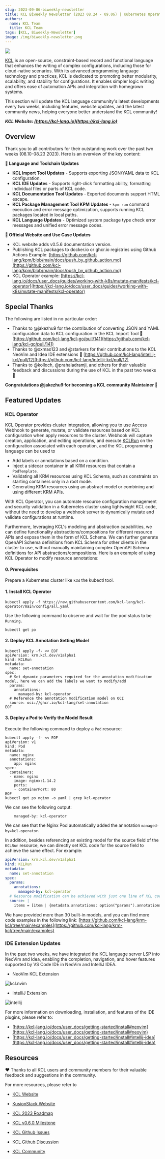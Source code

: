 ```yaml
---
slug: 2023-09-06-biweekly-newsletter
title: KCL Biweekly Newsletter (2023 08.24 - 09.06) | Kubernetes Operator, IDE Extensions and v0.5.6 are out!
authors:
  name: KCL Team
  title: KCL Team
tags: [KCL, Biweekly-Newsletter]
image: /img/biweekly-newsletter.png
---
```


![](/img/biweekly-newsletter.png)

[KCL](https://github.com/kcl-lang) is an open-source, constraint-based record and functional language that enhances the writing of complex configurations, including those for cloud-native scenarios. With its advanced programming language technology and practices, KCL is dedicated to promoting better modularity, scalability, and stability for configurations. It enables simpler logic writing and offers ease of automation APIs and integration with homegrown systems.

This section will update the KCL language community's latest developments every two weeks, including features, website updates, and the latest community news, helping everyone better understand the KCL community!

**_KCL Website: [https://kcl-lang.io](https://kcl-lang.io)_**

## Overview

Thank you to all contributors for their outstanding work over the past two weeks (08.10-08.23 2023). Here is an overview of the key content:

**🔧 Language and Toolchain Updates**

- **KCL Import Tool Updates** - Supports exporting JSON/YAML data to KCL configuration.
- **KCL IDE Updates** - Supports right-click formatting ability, formatting individual files or parts of KCL code.
- **KCL Documentation Tool Updates** - Exported documents support HTML escape.
- **KCL Package Management Tool KPM Updates** - `kpm run` command execution and error message optimization, supports running KCL packages located in local paths.
- **KCL Language Updates** - Optimized system package type check error messages and unified error message codes.

**📰 Official Website and Use Case Updates**

- KCL website adds v0.5.6 documentation version.
- Publishing KCL packages to docker.io or ghcr.io registries using Github Actions Example: [https://github.com/kcl-lang/kpm/blob/main/docs/push_by_github_action.md](https://github.com/kcl-lang/kpm/blob/main/docs/push_by_github_action.md)
- KCL Operator example: [https://kcl-lang.io/docs/user_docs/guides/working-with-k8s/mutate-manifests/kcl-operator](https://kcl-lang.io/docs/user_docs/guides/working-with-k8s/mutate-manifests/kcl-operator)

## Special Thanks

The following are listed in no particular order:

- Thanks to @jakezhu9 for the contribution of converting JSON and YAML configuration data to KCL configuration in the KCL Import Tool 🙌 [https://github.com/kcl-lang/kcl-go/pull/141](https://github.com/kcl-lang/kcl-go/pull/141)
- Thanks to @xxmao123 and @starkers for their contributions to the KCL NeoVim and Idea IDE extensions 🙌 [https://github.com/kcl-lang/intellij-kcl/pull/12](https://github.com/kcl-lang/intellij-kcl/pull/12)
- Thanks to @kolloch, @prahaladramji, and others for their valuable feedback and discussions during the use of KCL in the past two weeks 🙌

**Congratulations @jakezhu9 for becoming a KCL community Maintainer 🎉**

## Featured Updates

### KCL Operator

KCL Operator provides cluster integration, allowing you to use Access Webhook to generate, mutate, or validate resources based on KCL configuration when apply resources to the cluster. Webhook will capture creation, application, and editing operations, and execute [KCLRun](https://github.com/kcl-lang/krm-kcl) on the configuration associated with each operation, and the KCL programming language can be used to

- Add labels or annotations based on a condition.
- Inject a sidecar container in all KRM resources that contain a `PodTemplate`.
- Validating all KRM resources using KCL Schema, such as constraints on starting containers only in a root mode.
- Generating KRM resources using an abstract model or combining and using different KRM APIs.

With KCL Operator, you can automate resource configuration management and security validation in a Kubernetes cluster using lightweight KCL code, without the need to develop a webhook server to dynamically mutate and validate configurations at runtime.

Furthermore, leveraging KCL's modeling and abstraction capabilities, we can define functionality abstractions/compositions for different resource APIs and expose them in the form of KCL Schema. We can further generate OpenAPI Schema definitions from KCL Schema for other clients in the cluster to use, without manually maintaining complex OpenAPI Schema definitions for API abstractions/compositions. Here is an example of using KCL Operator to modify resource annotations:

#### 0. Prerequisites

Prepare a Kubernetes cluster like `k3d` the kubectl tool.

#### 1. Install KCL Operator

```shell
kubectl apply -f https://raw.githubusercontent.com/kcl-lang/kcl-operator/main/config/all.yaml
```

Use the following command to observe and wait for the pod status to be `Running`.

```shell
kubectl get po
```

#### 2. Deploy KCL Annotation Setting Model

```shell
kubectl apply -f- << EOF
apiVersion: krm.kcl.dev/v1alpha1
kind: KCLRun
metadata:
  name: set-annotation
spec:
  # Set dynamic parameters required for the annotation modification model, here we can add the labels we want to modify/add
  params:
    annotations:
      managed-by: kcl-operator
  # Reference the annotation modification model on OCI
  source: oci://ghcr.io/kcl-lang/set-annotation
EOF
```

#### 3. Deploy a Pod to Verify the Model Result

Execute the following command to deploy a `Pod` resource:

```shell
kubectl apply -f- << EOF
apiVersion: v1
kind: Pod
metadata:
  name: nginx
  annotations:
    app: nginx
spec:
  containers:
  - name: nginx
    image: nginx:1.14.2
    ports:
    - containerPort: 80
EOF
kubectl get po nginx -o yaml | grep kcl-operator
```

We can see the following output:

```shell
    managed-by: kcl-operator
```

We can see that the Nginx Pod automatically added the annotation `managed-by=kcl-operator`.

In addition, besides referencing an existing model for the source field of the `KCLRun` resource, we can directly set KCL code for the source field to achieve the same effect. For example:

```yaml
apiVersion: krm.kcl.dev/v1alpha1
kind: KCLRun
metadata:
  name: set-annotation
spec:
  params:
    annotations:
      managed-by: kcl-operator
  # Resource modification can be achieved with just one line of KCL code
  source: |
    items = [item | {metadata.annotations: option("params").annotations} for item in option("items")]
```

We have provided more than 30 built-in models, and you can find more code examples in the following link: [https://github.com/kcl-lang/krm-kcl/tree/main/examples](https://github.com/kcl-lang/krm-kcl/tree/main/examples)

### IDE Extension Updates

In the past two weeks, we have integrated the KCL language server LSP into NeoVim and Idea, enabling the completion, navigation, and hover features supported by VS Code IDE in NeoVim and IntelliJ IDEA.

- NeoVim KCL Extension

![kcl.nvim](/img/docs/tools/Ide/neovim/overview.png)

- IntelliJ Extension

![intellij](/img/docs/tools/Ide/intellij/overview.png)

For more information on downloading, installation, and features of the IDE plugins, please refer to:

- [https://kcl-lang.io/docs/user_docs/getting-started/install#neovim](https://kcl-lang.io/docs/user_docs/getting-started/install#neovim)
- [https://kcl-lang.io/docs/user_docs/getting-started/install#intellij-idea](https://kcl-lang.io/docs/user_docs/getting-started/install#intellij-idea)

## Resources

❤️ Thanks to all KCL users and community members for their valuable feedback and suggestions in the community.

For more resources, please refer to

- [KCL Website](https://kcl-lang.io/)
- [KusionStack Website](https://kusionstack.io/)

- [KCL 2023 Roadmap](https://kcl-lang.io/docs/community/release-policy/roadmap)
- [KCL v0.6.0 Milestone](https://github.com/kcl-lang/kcl/milestone/6)
- [KCL Github Issues](https://github.com/kcl-lang/kcl/issues)
- [KCL Github Discussion](https://github.com/orgs/kcl-lang/discussions)
- [KCL Community](https://github.com/kcl-lang/community)
